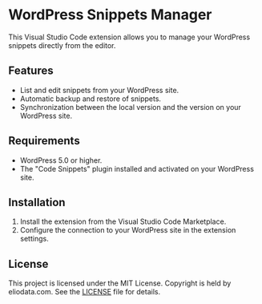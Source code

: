# WordPress Snippets Manager

This Visual Studio Code extension allows you to manage your WordPress snippets directly from the editor.

## Features

*   List and edit snippets from your WordPress site.
*   Automatic backup and restore of snippets.
*   Synchronization between the local version and the version on your WordPress site.

## Requirements

*   WordPress 5.0 or higher.
*   The "Code Snippets" plugin installed and activated on your WordPress site.

## Installation

1.  Install the extension from the Visual Studio Code Marketplace.
2.  Configure the connection to your WordPress site in the extension settings.

## License

This project is licensed under the MIT License. Copyright is held by eliodata.com. See the [LICENSE](LICENSE) file for details.